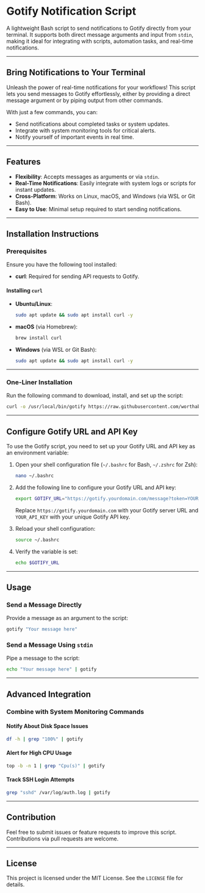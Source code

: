 # Gotify Notification Script

A lightweight Bash script to send notifications to Gotify directly from your terminal. It supports both direct message arguments and input from `stdin`, making it ideal for integrating with scripts, automation tasks, and real-time notifications.

---

## Bring Notifications to Your Terminal

Unleash the power of real-time notifications for your workflows! This script lets you send messages to Gotify effortlessly, either by providing a direct message argument or by piping output from other commands.

With just a few commands, you can:

- Send notifications about completed tasks or system updates.
- Integrate with system monitoring tools for critical alerts.
- Notify yourself of important events in real time.

---

## Features

- **Flexibility**: Accepts messages as arguments or via `stdin`.
- **Real-Time Notifications**: Easily integrate with system logs or scripts for instant updates.
- **Cross-Platform**: Works on Linux, macOS, and Windows (via WSL or Git Bash).
- **Easy to Use**: Minimal setup required to start sending notifications.

---

## Installation Instructions

### Prerequisites

Ensure you have the following tool installed:

- **curl**: Required for sending API requests to Gotify.

#### Installing `curl`

- **Ubuntu/Linux**:

  ```bash
  sudo apt update && sudo apt install curl -y
  ```

- **macOS** (via Homebrew):

  ```bash
  brew install curl
  ```

- **Windows** (via WSL or Git Bash):
  ```bash
  sudo apt update && sudo apt install curl -y
  ```

---

### One-Liner Installation

Run the following command to download, install, and set up the script:

```bash
curl -o /usr/local/bin/gotify https://raw.githubusercontent.com/worthable/gotify-terminal/master/gotify.sh && chmod +x /usr/local/bin/gotify
```

---

## Configure Gotify URL and API Key

To use the Gotify script, you need to set up your Gotify URL and API key as an environment variable:

1. Open your shell configuration file (`~/.bashrc` for Bash, `~/.zshrc` for Zsh):

   ```bash
   nano ~/.bashrc
   ```

2. Add the following line to configure your Gotify URL and API key:

   ```bash
   export GOTIFY_URL="https://gotify.yourdomain.com/message?token=YOUR_API_KEY"
   ```

   Replace `https://gotify.yourdomain.com` with your Gotify server URL and `YOUR_API_KEY` with your unique Gotify API key.

3. Reload your shell configuration:

   ```bash
   source ~/.bashrc
   ```

4. Verify the variable is set:
   ```bash
   echo $GOTIFY_URL
   ```

---

## Usage

### Send a Message Directly

Provide a message as an argument to the script:

```bash
gotify "Your message here"
```

### Send a Message Using `stdin`

Pipe a message to the script:

```bash
echo "Your message here" | gotify
```

---

## Advanced Integration

### Combine with System Monitoring Commands

#### Notify About Disk Space Issues

```bash
df -h | grep "100%" | gotify
```

#### Alert for High CPU Usage

```bash
top -b -n 1 | grep "Cpu(s)" | gotify
```

#### Track SSH Login Attempts

```bash
grep "sshd" /var/log/auth.log | gotify
```

---

## Contribution

Feel free to submit issues or feature requests to improve this script. Contributions via pull requests are welcome.

---

## License

This project is licensed under the MIT License. See the `LICENSE` file for details.
